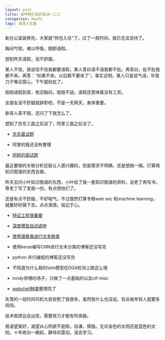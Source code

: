 ```yaml
---
layout: post
title: 由甲醛引起的屁话一二三
categories: HowTo
tags: 漫漫人生路
---
```


新办公室装修完，大家就"拎包入住"了。过了一周时间，我已无法坚持了。

胸闷气短，难以呼吸，随即请假。

想到昨天请假，说不舒服。

某人不信，我说信不信我都要请假，某人答曰请不请我都不批。再答曰，批不批我都不来。再答：“如果不来，以后都不要来了”。事实证明，某人只是说气话，毕竟刀子嘴豆腐心。下午就给批了。

刚刚请假到家，依旧胸闷，隐隐不适。请假还意味着没有工资。

女朋友说不舒服就辞职吧，不是一天两天，身体重要。

新哥人真不错，还问了下我怎么了。

想到了京东三面之后没了，阿里三面之后没了。

* [京东面试题](https://github.com/mylamour/blog/issues/19)

* 阿里的我还没有整理

* [同程的面试题](https://github.com/mylamour/blog/issues/21)

最近要做的关联分析还挺让人感兴趣的，但是需求不明确，还是想搞一搞。打算用知识图谱的东西去做。

昨天去问小叶知识图谱的东西，小叶给了我一套知识图谱的资料，说老丁再写书，等老丁写了发我一份。有点想他们了。

还是有点不舒服，不好喘气。不过既然打算专精web sec 和machine learning，就要好好搞下去。点点滴滴，铭记于心。

* [特征工程很重要](https://github.com/mylamour/blog/issues/23)

* [深度模型自动调参](https://github.com/mylamour/blog/issues/22)

* [使用谱聚类进行文本聚类](https://github.com/mylamour/blog/issues/20)

* 使用keras编写CNN进行文本分类的博客还没写完

* python 并行编程的博客还没写完

* 不知道为什么我的lstm模型在DGA检测上跑这么慢

* inndy师傅的场子，只做了一点基础的以及ctf misc

* [webshell种类](https://user-images.githubusercontent.com/12653147/38929412-c32b6b44-433e-11e8-852a-f74a57fb5ab9.png)整理完了

失落的一段时间司机大叔安慰了我很多，虽然我什么也没说。告诉我年轻人就要多闯闯。

技术瓶颈总会出现，需要努力才能有所突破。

我渴望美好，渴望从心所欲不逾矩。自谦，慎独。无论金色的太阳还是蓝色的太阳。十年练剑一朝起，静待风雷动。滚去学习。
